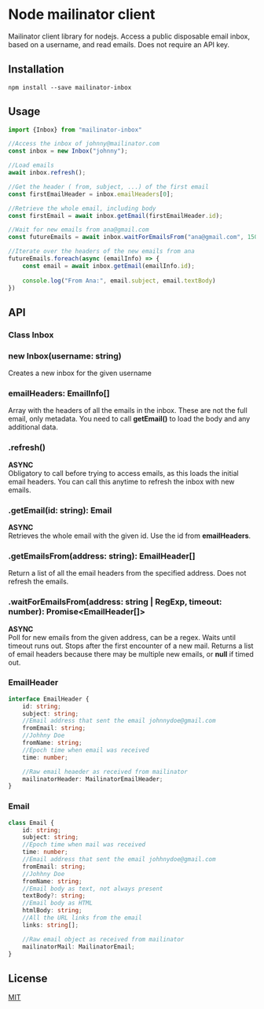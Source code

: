 # Node mailinator client

Mailinator client library for nodejs. Access a public disposable
email inbox, based on a username, and read emails. Does not require
an API key.

## Installation

```shell script
npm install --save mailinator-inbox
```

## Usage

```typescript
import {Inbox} from "mailinator-inbox"

//Access the inbox of johnny@mailinator.com
const inbox = new Inbox("johnny");

//Load emails
await inbox.refresh();

//Get the header ( from, subject, ...) of the first email
const firstEmailHeader = inbox.emailHeaders[0];

//Retrieve the whole email, including body
const firstEmail = await inbox.getEmail(firstEmailHeader.id);

//Wait for new emails from ana@gmail.com
const futureEmails = await inbox.waitForEmailsFrom("ana@gmail.com", 15000);

//Iterate over the headers of the new emails from ana
futureEmails.foreach(async (emailInfo) => {
	const email = await inbox.getEmail(emailInfo.id);
	
	console.log("From Ana:", email.subject, email.textBody)
})
```

## API

### **Class Inbox**

### new Inbox(username: string)

Creates a new inbox for the given username

### emailHeaders: EmailInfo[]

Array with the headers of all the emails in the inbox. These are
not the full email, only metadata. You need to call **getEmail()**
to load the body and any additional data.

### .refresh()

**ASYNC**  
Obligatory to call before trying to access emails, as this
loads the initial email headers. You can call this anytime
to refresh the inbox with new emails.

### .getEmail(id: string): Email

**ASYNC**  
Retrieves the whole email with the given id. Use the id from
**emailHeaders**.

### .getEmailsFrom(address: string): EmailHeader[]

Return a list of all the email headers from the specified address.
Does not refresh the emails.

### .waitForEmailsFrom(address: string | RegExp, timeout: number): Promise<EmailHeader[]>

**ASYNC**  
Poll for new emails from the given address, can be a regex.
Waits until timeout runs out.
Stops after the first encounter of a new mail.
Returns a list of email headers because there may be 
multiple new emails, or **null** if timed out.

### **EmailHeader**

```typescript
interface EmailHeader {
	id: string;
	subject: string;
	//Email address that sent the email johnnydoe@gmail.com
	fromEmail: string;
	//Johhny Doe
	fromName: string;
	//Epoch time when email was received
	time: number;

	//Raw email heaeder as received from mailinator
	mailinatorHeader: MailinatorEmailHeader;
}
```


### **Email**

```typescript
class Email {
	id: string;
	subject: string;
	//Epoch time when mail was received
	time: number;
	//Email address that sent the email johhnydoe@gmail.com
	fromEmail: string;
	//Johhny Doe
	fromName: string;
	//Email body as text, not always present
	textBody?: string;
	//Email body as HTML
	htmlBody: string;
	//All the URL links from the email
	links: string[];

	//Raw email object as received from mailinator
	mailinatorMail: MailinatorEmail;
}
```

## License

[MIT](LICENSE)